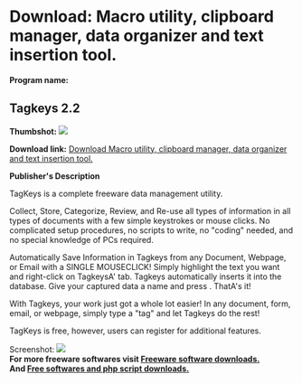 # Download: Macro utility, clipboard manager, data organizer and text insertion tool.

**Program name:**

## Tagkeys 2.2

  
**Thumbshot:** ![](http://www.freewarefiles.com/screenshot/tagkeys2_md.gif)   
  
**Download link:** [Download Macro utility, clipboard manager, data organizer and text insertion tool.](http://freesoftwares.boysofts.com/Tagkeys_program_37717.html)  
  


**Publisher's Description**  
  


TagKeys is a complete freeware data management utility. 

Collect, Store, Categorize, Review, and Re-use all types of information in all types of documents with a few simple keystrokes or mouse clicks. No complicated setup procedures, no scripts to write, no "coding" needed, and no special knowledge of PCs required.

Automatically Save Information in Tagkeys from any Document, Webpage, or Email with a SINGLE MOUSECLICK! Simply highlight the text you want and right-click on TagkeysA' tab. Tagkeys automatically inserts it into the database. Give your captured data a name and press . ThatA's it!

With Tagkeys, your work just got a whole lot easier! In any document, form, email, or webpage, simply type a "tag" and let Tagkeys do the rest! 

TagKeys is free, however, users can register for additional features.

  
  
Screenshot: ![](http://www.freewarefiles.com/screenshot/tagkeys2.gif)   
**For more freeware softwares visit [Freeware software downloads.](http://freesoftwares.boysofts.com/)**   
**And [Free softwares and php script downloads.](http://www.boysofts.com/)**
